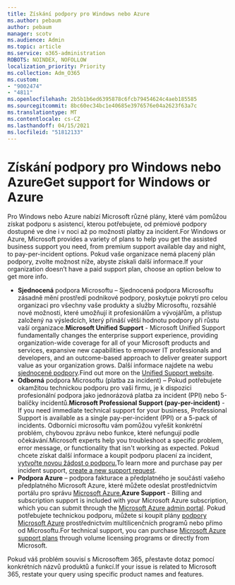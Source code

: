 ```yaml
---
title: Získání podpory pro Windows nebo Azure
ms.author: pebaum
author: pebaum
manager: scotv
ms.audience: Admin
ms.topic: article
ms.service: o365-administration
ROBOTS: NOINDEX, NOFOLLOW
localization_priority: Priority
ms.collection: Adm_O365
ms.custom:
- "9002474"
- "4811"
ms.openlocfilehash: 2b5b1b6ed6395878c6fcb79454624c4aeb185585
ms.sourcegitcommit: 8bc60ec34bc1e40685e3976576e04a2623f63a7c
ms.translationtype: MT
ms.contentlocale: cs-CZ
ms.lasthandoff: 04/15/2021
ms.locfileid: "51812133"
---
```

# <a name="get-support-for-windows-or-azure"></a><span data-ttu-id="51dcb-102">Získání podpory pro Windows nebo Azure</span><span class="sxs-lookup"><span data-stu-id="51dcb-102">Get support for Windows or Azure</span></span>

<span data-ttu-id="51dcb-103">Pro Windows nebo Azure nabízí Microsoft různé plány, které vám pomůžou získat podporu s asistencí, kterou potřebujete, od prémiové podpory dostupné ve dne i v noci až po možnosti platby za incident.</span><span class="sxs-lookup"><span data-stu-id="51dcb-103">For Windows or Azure, Microsoft provides a variety of plans to help you get the assisted business support you need, from premium support available day and night, to pay-per-incident options.</span></span> <span data-ttu-id="51dcb-104">Pokud vaše organizace nemá placený plán podpory, zvolte možnost níže, abyste získali další informace.</span><span class="sxs-lookup"><span data-stu-id="51dcb-104">If your organization doesn’t have a paid support plan, choose an option below to get more info.</span></span>

- <span data-ttu-id="51dcb-105">**Sjednocená** podpora Microsoftu – Sjednocená podpora Microsoftu zásadně mění prostředí podnikové podpory, poskytuje pokrytí pro celou organizaci pro všechny vaše produkty a služby Microsoftu, rozsáhlé nové možnosti, které umožňují it profesionálům a vývojářům, a přístup založený na výsledcích, který přináší větší hodnotu podpory při růstu vaší organizace.</span><span class="sxs-lookup"><span data-stu-id="51dcb-105">**Microsoft Unified Support** - Microsoft Unified Support fundamentally changes the enterprise support experience, providing organization-wide coverage for all of your Microsoft products and services, expansive new capabilities to empower IT professionals and developers, and an outcome-based approach to deliver greater support value as your organization grows.</span></span> <span data-ttu-id="51dcb-106">Další informace najdete na webu [sjednocené podpory](https://aka.ms/unified-support).</span><span class="sxs-lookup"><span data-stu-id="51dcb-106">Find out more on the [Unified Support website](https://aka.ms/unified-support).</span></span>
- <span data-ttu-id="51dcb-107">**Odborná** podpora Microsoftu (platba za incident) – Pokud potřebujete okamžitou technickou podporu pro vaši firmu, je k dispozici profesionální podpora jako jednorázová platba za incident (PPI) nebo 5-balíčky incidentů.</span><span class="sxs-lookup"><span data-stu-id="51dcb-107">**Microsoft Professional Support (pay-per-incident)** - If you need immediate technical support for your business, Professional Support is available as a single pay-per-incident (PPI) or a 5-pack of incidents.</span></span> <span data-ttu-id="51dcb-108">Odborníci microsoftu vám pomůžou vyřešit konkrétní problém, chybovou zprávu nebo funkce, které nefungují podle očekávání.</span><span class="sxs-lookup"><span data-stu-id="51dcb-108">Microsoft experts help you troubleshoot a specific problem, error message, or functionality that isn't working as expected.</span></span> <span data-ttu-id="51dcb-109">Pokud chcete získat další informace a koupit podporu placení za incident, [vytvořte novou žádost o podporu.](https://support.microsoft.com/supportforbusiness/productselection)</span><span class="sxs-lookup"><span data-stu-id="51dcb-109">To learn more and purchase pay per incident support, [create a new support request](https://support.microsoft.com/supportforbusiness/productselection).</span></span>
- <span data-ttu-id="51dcb-110">**Podpora Azure** – podpora fakturace a předplatného je součástí vašeho předplatného Microsoft Azure, které můžete odeslat prostřednictvím portálu pro správu [Microsoft Azure.](https://portal.azure.com/)</span><span class="sxs-lookup"><span data-stu-id="51dcb-110">**Azure Support** - Billing and subscription support is included with your Microsoft Azure subscription, which you can submit through the [Microsoft Azure admin portal](https://portal.azure.com/).</span></span> <span data-ttu-id="51dcb-111">Pokud potřebujete technickou podporu, můžete si koupit plány [podpory Microsoft Azure](https://azure.microsoft.com/support/plans/) prostřednictvím multilicenčních programů nebo přímo od Microsoftu.</span><span class="sxs-lookup"><span data-stu-id="51dcb-111">For technical support, you can purchase [Microsoft Azure support plans](https://azure.microsoft.com/support/plans/) through volume licensing programs or directly from Microsoft.</span></span>

<span data-ttu-id="51dcb-112">Pokud váš problém souvisí s Microsoftem 365, přestavte dotaz pomocí konkrétních názvů produktů a funkcí.</span><span class="sxs-lookup"><span data-stu-id="51dcb-112">If your issue is related to Microsoft 365, restate your query using specific product names and features.</span></span>
